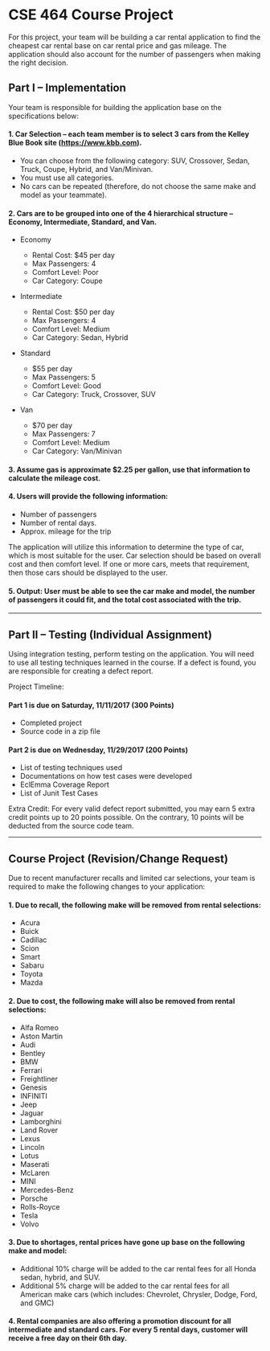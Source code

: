 # CSE 464 Course Project

For this project, your team will be building a car rental application to find the cheapest car rental base on car rental price and gas mileage.   The application should also account for the number of passengers when making the right decision.

## Part I – Implementation 

Your team is responsible for building the application base on the specifications below: 

#### 1. Car Selection – each team member is to select 3 cars from the Kelley Blue Book site (https://www.kbb.com).   
- You can choose from the following category: SUV, Crossover, Sedan, Truck, Coupe, Hybrid, and Van/Minivan. 
- You must use all categories.
- No cars can be repeated (therefore, do not choose the same make and model as your teammate).  

#### 2. Cars are to be grouped into one of the 4 hierarchical structure – Economy, Intermediate, Standard, and Van.  
- Economy
  - Rental Cost: $45 per day
  - Max Passengers:  4
  - Comfort Level: Poor
  - Car Category: Coupe

- Intermediate
  - Rental Cost: $50 per day
  - Max Passengers: 4
  - Comfort Level: Medium
  - Car Category: Sedan, Hybrid

- Standard
  - $55 per day
  - Max Passengers: 5
  - Comfort Level: Good
  - Car Category: Truck, Crossover, SUV

- Van
  - $70 per day
  - Max Passengers: 7
  - Comfort Level: Medium
  - Car Category: Van/Minivan 

#### 3.	Assume gas is approximate $2.25 per gallon, use that information to calculate the mileage cost.  

#### 4.	Users will provide the following information: 
-	Number of passengers
-	Number of rental days. 
-	Approx. mileage for the trip   

The application will utilize this information to determine the type of car, which is most suitable for the user.   Car selection should be based on overall cost and then comfort level.  If one or more cars, meets that requirement, then those cars should be displayed to the user.   

#### 5.	Output:  User must be able to see the car make and model, the number of passengers it could fit, and the total cost associated with the trip.   

---

## Part II – Testing (Individual Assignment)

Using integration testing, perform testing on the application.   You will need to use all testing techniques learned in the course.    If a defect is found, you are responsible for creating a defect report.   

Project Timeline: 

#### Part 1 is due on Saturday, 11/11/2017 (300 Points)

-	Completed project 
-	Source code in a zip file

#### Part 2 is due on Wednesday, 11/29/2017 (200 Points)

-	List of testing techniques used
-	Documentations on how test cases were developed
-	EclEmma Coverage Report
-	List of Junit Test Cases

Extra Credit: For every valid defect report submitted, you may earn 5 extra credit points up to 20 points possible.   On the contrary, 10 points will be deducted from the source code team.  

---

## Course Project (Revision/Change Request)

Due to recent manufacturer recalls and limited car selections, your team is required to make the following changes to your application: 

#### 1. Due to recall, the following make will be removed from rental selections:
- Acura
- Buick
- Cadillac
- Scion
- Smart
- Sabaru
- Toyota
- Mazda

#### 2. Due to cost, the following make will also be removed from rental selections:
-	Alfa Romeo
-	Aston Martin
-	Audi
-	Bentley
-	BMW
-	Ferrari
-	Freightliner
-	Genesis
-	INFINITI
-	Jeep
-	Jaguar
-	Lamborghini
-	Land Rover
-	Lexus
-	Lincoln
-	Lotus
-	Maserati
-	McLaren
-	MINI
-	Mercedes-Benz
-	Porsche
-	Rolls-Royce
-	Tesla
-	Volvo

#### 3. Due to shortages, rental prices have gone up base on the following make and model: 
- Additional 10% charge will be added to the car rental fees for all Honda sedan, hybrid, and SUV. 
- Additional 5% charge will be added to the car rental fees for all American make cars (which includes: Chevrolet, Chrysler, Dodge, Ford, and GMC)

#### 4.	Rental companies are also offering a promotion discount for all intermediate and standard cars.    For every 5 rental days, customer will receive a free day on their 6th day.  
